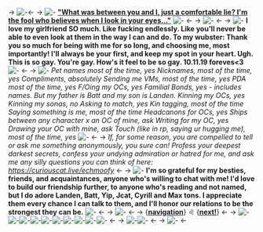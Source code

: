 -> ![-](https://files.catbox.moe/u6bcsq.jpg)<-
-> ![-](https://files.catbox.moe/6keb2s.gif) [**"What was between you and I, just a comfortable lie? I'm the fool who believes when I look in your eyes..."**](https://youtu.be/1Dcero0jcTs?si=h8Eo-iWPrc1jmOt8) ![-](https://files.catbox.moe/w1rrtp.gif) <-
-> ![-](https://files.catbox.moe/wca6ka.gif) <-
-> ![-](https://files.catbox.moe/z598b6.gif) **I love my girlfriend SO much. Like fucking endlessly. Like you'll never be able to even look at them in the way I can and do. To my wubster: Thank you so much for being with me for so long, and choosing me, most importantly! I'll always be your first, and keep my spot in your heart. Ugh. This is so gay. You're gay. How's it feel to be so gay. 10.11.19 foreves<3** ![-](https://files.catbox.moe/3r6mni.gif) <-
-> ![-](https://files.catbox.moe/zmpy79.gifv) *Pet names most of the time, yes
Nicknames, most of the time, yes
Compliments, absolutely
Sending me VMs, most of the time, yes
PDA most of the time, yes
F/Oing my OCs, yes
Familial Bonds, yes - includes names. But my father is Batt and my son is Landen.
Kinning my OCs, yes
Kinning my sonas, no
Asking to match, yes
Kin tagging, most of the time
Saying something is me, most of the time
Headcanons for OCs, yes
Ships between any character x an OC of mine, ask
Writing for my OC, yes
Drawing your OC with mine, ask
Touch (like in rp, saying ur hugging me), most of the time, yes* ![-](https://files.catbox.moe/pvzxkb.gif) <-
-> *If, for some reason, you are compelled to tell or ask me something anonymously, you sure can! Profess your deepest darkest secrets, confess your undying admiration or hatred for me, and ask me any silly questions you can think of here: https://curiouscat.live/echmoofy* <-
-> ![-](https://files.catbox.moe/umk2fe.gif) **I'm so grateful for my besties, friends, and acquaintances, anyone who's willing to chat with me! I'd love to build our friendship further, to anyone who's reading and not named, but I do adore Landen, Batt, Yip, Jcat, Cyrill and Max tons. I appreciate them every chance I can talk to them, and I'll honor our relations to be the strongest they can be.** ![-](https://files.catbox.moe/z9dxzp.gif) <-
-> ![-](https://files.catbox.moe/9s8cb7.png) <-
-> {[**navigation**](https://rentry.co/echofluffy)} ♌ {[**next!**](https://rentry.co/sparklypup)} <-
-> ![-](https://files.catbox.moe/95s09q.png)![-](https://files.catbox.moe/fq18au.gif)![-](https://files.catbox.moe/f7sw2z.gif)![-](https://files.catbox.moe/s00kzc.png)![-](https://files.catbox.moe/7voeff.png)![-](https://files.catbox.moe/zxwnk6.gif)![-](https://files.catbox.moe/9nla20.png)![-](https://files.catbox.moe/w2b05c.png)![-](https://files.catbox.moe/4913rc.gif)![-](https://files.catbox.moe/p7s57c.png) <-
-> ![-](https://files.catbox.moe/palxyo.gif)![-](https://files.catbox.moe/j85q9t.gif) <-
-> ![-](https://files.catbox.moe/088trf.png) <-